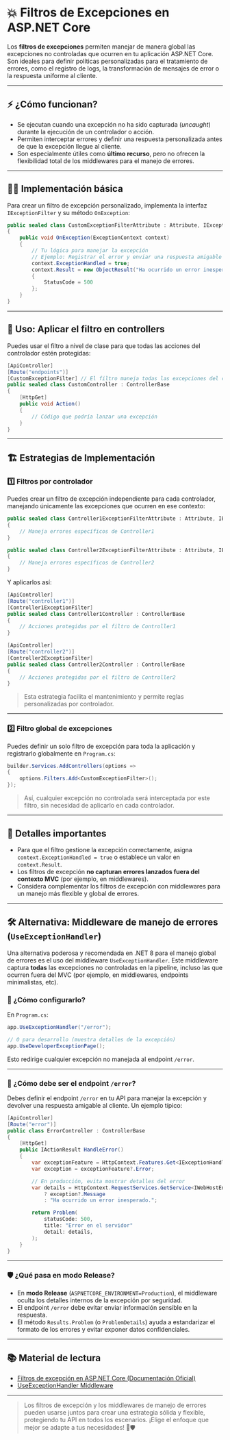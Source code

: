 # 💥 Filtros de Excepciones en ASP.NET Core

Los **filtros de excepciones** permiten manejar de manera global las excepciones no controladas que ocurren en tu aplicación ASP.NET Core. Son ideales para definir políticas personalizadas para el tratamiento de errores, como el registro de logs, la transformación de mensajes de error o la respuesta uniforme al cliente.

---

## ⚡ ¿Cómo funcionan?

- Se ejecutan cuando una excepción no ha sido capturada (_uncaught_) durante la ejecución de un controlador o acción.
- Permiten interceptar errores y definir una respuesta personalizada antes de que la excepción llegue al cliente.
- Son especialmente útiles como **último recurso**, pero no ofrecen la flexibilidad total de los middlewares para el manejo de errores.

---

## 🧑‍💻 Implementación básica

Para crear un filtro de excepción personalizado, implementa la interfaz `IExceptionFilter` y su método `OnException`:

```csharp
public sealed class CustomExceptionFilterAttribute : Attribute, IExceptionFilter
{
    public void OnException(ExceptionContext context)
    {
        // Tu lógica para manejar la excepción
        // Ejemplo: Registrar el error y enviar una respuesta amigable
        context.ExceptionHandled = true;
        context.Result = new ObjectResult("Ha ocurrido un error inesperado 😱")
        {
            StatusCode = 500
        };
    }
}
```

---

## 📌 Uso: Aplicar el filtro en controllers

Puedes usar el filtro a nivel de clase para que todas las acciones del controlador estén protegidas:

```csharp
[ApiController]
[Route("endpoints")]
[CustomExceptionFilter] // El filtro maneja todas las excepciones del controlador
public sealed class CustomController : ControllerBase
{
    [HttpGet]
    public void Action()
    {
        // Código que podría lanzar una excepción
    }
}
```

---

## 🏗️ Estrategias de Implementación

### 1️⃣ Filtros por controlador

Puedes crear un filtro de excepción independiente para cada controlador, manejando únicamente las excepciones que ocurren en ese contexto:

```csharp
public sealed class Controller1ExceptionFilterAttribute : Attribute, IExceptionFilter
{
    // Maneja errores específicos de Controller1
}

public sealed class Controller2ExceptionFilterAttribute : Attribute, IExceptionFilter
{
    // Maneja errores específicos de Controller2
}
```

Y aplicarlos así:

```csharp
[ApiController]
[Route("controller1")]
[Controller1ExceptionFilter]
public sealed class Controller1Controller : ControllerBase
{
    // Acciones protegidas por el filtro de Controller1
}

[ApiController]
[Route("controller2")]
[Controller2ExceptionFilter]
public sealed class Controller2Controller : ControllerBase
{
    // Acciones protegidas por el filtro de Controller2
}
```

> Esta estrategia facilita el mantenimiento y permite reglas personalizadas por controlador.

---

### 2️⃣ Filtro global de excepciones

Puedes definir un solo filtro de excepción para toda la aplicación y registrarlo globalmente en `Program.cs`:

```csharp
builder.Services.AddControllers(options =>
{
    options.Filters.Add<CustomExceptionFilter>();
});
```

> Así, cualquier excepción no controlada será interceptada por este filtro, sin necesidad de aplicarlo en cada controlador.

---

## 📝 Detalles importantes

- Para que el filtro gestione la excepción correctamente, asigna `context.ExceptionHandled = true` o establece un valor en `context.Result`.
- Los filtros de excepción **no capturan errores lanzados fuera del contexto MVC** (por ejemplo, en middlewares).
- Considera complementar los filtros de excepción con middlewares para un manejo más flexible y global de errores.

---

## 🛠️ Alternativa: Middleware de manejo de errores (`UseExceptionHandler`)

Una alternativa poderosa y recomendada en .NET 8 para el manejo global de errores es el uso del middleware `UseExceptionHandler`. Este middleware captura **todas** las excepciones no controladas en la pipeline, incluso las que ocurren fuera del MVC (por ejemplo, en middlewares, endpoints minimalistas, etc).

### 🚦 ¿Cómo configurarlo?

En `Program.cs`:

```csharp
app.UseExceptionHandler("/error");

// O para desarrollo (muestra detalles de la excepción)
app.UseDeveloperExceptionPage();
```

Esto redirige cualquier excepción no manejada al endpoint `/error`.

---

### 🏁 ¿Cómo debe ser el endpoint `/error`?

Debes definir el endpoint `/error` en tu API para manejar la excepción y devolver una respuesta amigable al cliente. Un ejemplo típico:

```csharp
[ApiController]
[Route("error")]
public class ErrorController : ControllerBase
{
    [HttpGet]
    public IActionResult HandleError()
    {
        var exceptionFeature = HttpContext.Features.Get<IExceptionHandlerFeature>();
        var exception = exceptionFeature?.Error;

        // En producción, evita mostrar detalles del error
        var details = HttpContext.RequestServices.GetService<IWebHostEnvironment>()?.IsDevelopment() == true
            ? exception?.Message
            : "Ha ocurrido un error inesperado.";

        return Problem(
            statusCode: 500,
            title: "Error en el servidor"
            detail: details,
        );
    }
}
```

---

### 🛡️ ¿Qué pasa en modo Release?

- En **modo Release** (`ASPNETCORE_ENVIRONMENT=Production`), el middleware oculta los detalles internos de la excepción por seguridad.
- El endpoint `/error` debe evitar enviar información sensible en la respuesta.
- El método `Results.Problem` (o `ProblemDetails`) ayuda a estandarizar el formato de los errores y evitar exponer datos confidenciales.

---

## 📚 Material de lectura

- [Filtros de excepción en ASP.NET Core (Documentación Oficial)](https://learn.microsoft.com/en-us/aspnet/core/mvc/controllers/filters?view=aspnetcore-8.0#exception-filters)
- [UseExceptionHandler Middleware](https://learn.microsoft.com/en-us/aspnet/core/fundamentals/error-handling?view=aspnetcore-8.0#the-useexceptionhandler-exception-handling-middleware)

---

> Los filtros de excepción y los middlewares de manejo de errores pueden usarse juntos para crear una estrategia sólida y flexible, protegiendo tu API en todos los escenarios. ¡Elige el enfoque que mejor se adapte a tus necesidades! 🚀🛡️
